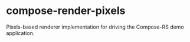 # compose-render-pixels

Pixels-based renderer implementation for driving the Compose-RS demo application.
